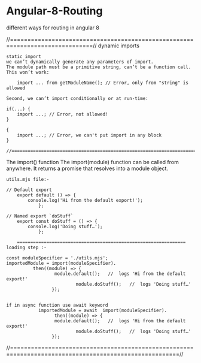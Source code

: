 # Angular-8-Routing

different ways for routing in angular 8


//==============================================================================//
dynamic imports


	static import 
	we can’t dynamically generate any parameters of import.
	The module path must be a primitive string, can’t be a function call. This won’t work:
	
		import ... from getModuleName(); // Error, only from "string" is allowed
	
	Second, we can’t import conditionally or at run-time:

	if(...) {
	  	import ...; // Error, not allowed!
	}

	{
  		import ...; // Error, we can't put import in any block
	}
   	 //==============================================================================//

The import() function
	The import(module) function can be called from anywhere. 
	It returns a promise that resolves into a module object.

	utils.mjs file:-
	
	// Default export
		export default () => {
  			console.log('Hi from the default export!');
				};

	// Named export `doStuff`
		export const doStuff = () => {
	        console.log('Doing stuff…');
				};

		===============================================================
	loading step :-

	const moduleSpecifier = './utils.mjs';
  	importedModule = import(moduleSpecifier).
			  then((module) => {
					  module.default();   //  logs 'Hi from the default export!'
      				          module.doStuff();   //  logs 'Doing stuff…'
					 });


	if in async function use await keyword 
			  	importedModule = await  import(moduleSpecifier).
					  then((module) => {
					  module.default();   //  logs 'Hi from the default export!'
      				          module.doStuff();   //  logs 'Doing stuff…'
					 });

//=======================================================================================================//



